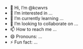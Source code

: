 - 👋 Hi, I’m @kcwvrs
- 👀 I’m interested in ...
- 🌱 I’m currently learning ...
- 💞️ I’m looking to collaborate on ...
- 📫 How to reach me ...
- 😄 Pronouns: ...
- ⚡ Fun fact: ...

<!---
kcwvrs/kcwvrs is a ✨ special ✨ repository because its `README.md` (this file) appears on your GitHub profile.
You can click the Preview link to take a look at your changes.
--->
